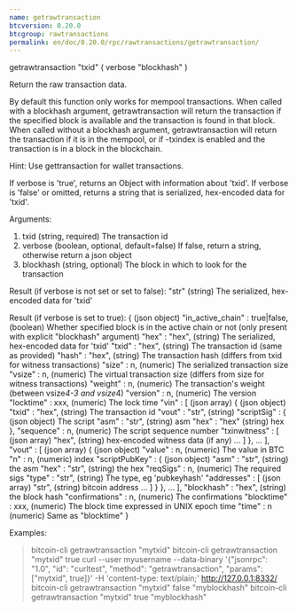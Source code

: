 ```yaml
---
name: getrawtransaction
btcversion: 0.20.0
btcgroup: rawtransactions
permalink: en/doc/0.20.0/rpc/rawtransactions/getrawtransaction/
---
```


getrawtransaction "txid" ( verbose "blockhash" )

Return the raw transaction data.

By default this function only works for mempool transactions. When called with a blockhash
argument, getrawtransaction will return the transaction if the specified block is available and
the transaction is found in that block. When called without a blockhash argument, getrawtransaction
will return the transaction if it is in the mempool, or if -txindex is enabled and the transaction
is in a block in the blockchain.

Hint: Use gettransaction for wallet transactions.

If verbose is 'true', returns an Object with information about 'txid'.
If verbose is 'false' or omitted, returns a string that is serialized, hex-encoded data for 'txid'.

Arguments:
1. txid         (string, required) The transaction id
2. verbose      (boolean, optional, default=false) If false, return a string, otherwise return a json object
3. blockhash    (string, optional) The block in which to look for the transaction

Result (if verbose is not set or set to false):
"str"    (string) The serialized, hex-encoded data for 'txid'

Result (if verbose is set to true):
{                                    (json object)
  "in_active_chain" : true|false,    (boolean) Whether specified block is in the active chain or not (only present with explicit "blockhash" argument)
  "hex" : "hex",                     (string) The serialized, hex-encoded data for 'txid'
  "txid" : "hex",                    (string) The transaction id (same as provided)
  "hash" : "hex",                    (string) The transaction hash (differs from txid for witness transactions)
  "size" : n,                        (numeric) The serialized transaction size
  "vsize" : n,                       (numeric) The virtual transaction size (differs from size for witness transactions)
  "weight" : n,                      (numeric) The transaction's weight (between vsize*4-3 and vsize*4)
  "version" : n,                     (numeric) The version
  "locktime" : xxx,                  (numeric) The lock time
  "vin" : [                          (json array)
    {                                (json object)
      "txid" : "hex",                (string) The transaction id
      "vout" : "str",                (string)
      "scriptSig" : {                (json object) The script
        "asm" : "str",               (string) asm
        "hex" : "hex"                (string) hex
      },
      "sequence" : n,                (numeric) The script sequence number
      "txinwitness" : [              (json array)
        "hex",                       (string) hex-encoded witness data (if any)
        ...
      ]
    },
    ...
  ],
  "vout" : [                         (json array)
    {                                (json object)
      "value" : n,                   (numeric) The value in BTC
      "n" : n,                       (numeric) index
      "scriptPubKey" : {             (json object)
        "asm" : "str",               (string) the asm
        "hex" : "str",               (string) the hex
        "reqSigs" : n,               (numeric) The required sigs
        "type" : "str",              (string) The type, eg 'pubkeyhash'
        "addresses" : [              (json array)
          "str",                     (string) bitcoin address
          ...
        ]
      }
    },
    ...
  ],
  "blockhash" : "hex",               (string) the block hash
  "confirmations" : n,               (numeric) The confirmations
  "blocktime" : xxx,                 (numeric) The block time expressed in UNIX epoch time
  "time" : n                         (numeric) Same as "blocktime"
}

Examples:
> bitcoin-cli getrawtransaction "mytxid"
> bitcoin-cli getrawtransaction "mytxid" true
> curl --user myusername --data-binary '{"jsonrpc": "1.0", "id": "curltest", "method": "getrawtransaction", "params": ["mytxid", true]}' -H 'content-type: text/plain;' http://127.0.0.1:8332/
> bitcoin-cli getrawtransaction "mytxid" false "myblockhash"
> bitcoin-cli getrawtransaction "mytxid" true "myblockhash"


